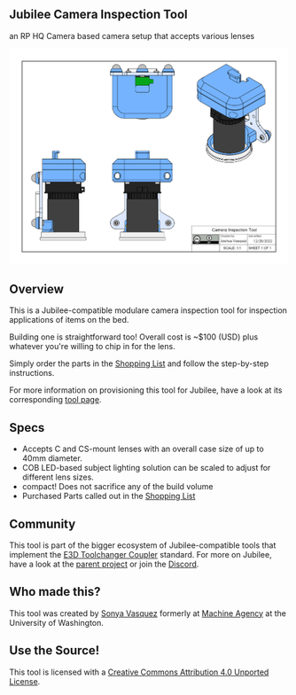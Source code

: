 ## Jubilee Camera Inspection Tool
an RP HQ Camera based camera setup that accepts various lenses

<img src="https://github.com/poofjunior/jubilee_camera_tool/blob/main/pics/camera_inspection_tool_overview.png" width="800">

## Overview
This is a Jubilee-compatible modulare camera inspection tool for inspection applications of items on the bed.

Building one is straightforward too!
Overall cost is ~$100 (USD) plus whatever you're willing to chip in for the lens.

Simply order the parts in the [Shopping List](https://docs.google.com/spreadsheets/d/1ocisjYsW58gLa29wGZ_20qWAk2XupmHxoTtaSmWADwQ/edit?usp=sharing) and follow the step-by-step instructions.

For more information on provisioning this tool for Jubilee, have a look at its corresponding [tool page](https://jubilee3d.com/index.php?title=Camera_Inspection_Tool).

## Specs
* Accepts C and CS-mount lenses with an overall case size of up to 40mm diameter.
* COB LED-based subject lighting solution can be scaled to adjust for different lens sizes.
* compact! Does not sacrifice any of the build volume
* Purchased Parts called out in the [Shopping List](https://docs.google.com/spreadsheets/d/1ocisjYsW58gLa29wGZ_20qWAk2XupmHxoTtaSmWADwQ/edit?usp=sharing)

## Community
This tool is part of the bigger ecosystem of Jubilee-compatible tools that implement the [E3D Toolchanger Coupler](https://github.com/e3donline/ToolChanger) standard.
For more on Jubilee, have a look at the [parent project](https://github.com/machineagency/jubilee) or join the [Discord](https://discord.gg/jubilee).

## Who made this?
This tool was created by [Sonya Vasquez](http://www.doublejumpelectric.com/) formerly at [Machine Agency](http://depts.washington.edu/machines/) at the University of Washington.

## Use the Source!
This tool is licensed with a [Creative Commons Attribution 4.0 Unported License](https://creativecommons.org/licenses/by/4.0/).
